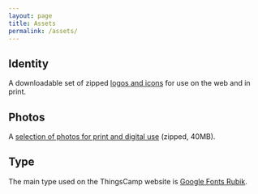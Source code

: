 ```yaml
---
layout: page
title: Assets
permalink: /assets/
---
```


## Identity
A downloadable set of zipped [logos and icons](http://things.camp/downloads/ThingsCampIdentity.zip) for use on the web and in print.

## Photos
A [selection of photos for print and digital use](http://things.camp/downloads/ThingsCampPhotos.zip) (zipped, 40MB).

## Type
The main type used on the ThingsCamp website is [Google Fonts Rubik](https://fonts.google.com/specimen/Rubik).
